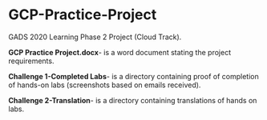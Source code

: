 # GCP-Practice-Project

GADS 2020 Learning Phase 2 Project (Cloud Track).

**GCP Practice Project.docx**- is a word document stating the project requirements.

**Challenge 1-Completed Labs**- is a directory containing proof of completion of hands-on labs (screenshots based on emails received).

**Challenge 2-Translation**- is a directory containing translations of hands on labs.